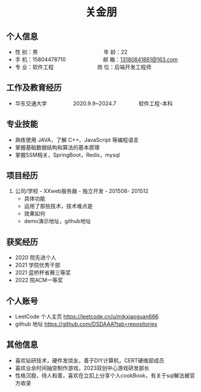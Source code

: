  <center>
     <h1>关金朋</h1>
 </center>

## 个人信息 

* 性 别：男&emsp;&emsp;&emsp;&emsp;&emsp;&emsp;&emsp;&emsp;&emsp;&emsp;&emsp;&emsp;&ensp;年 龄：22  
* 手 机：15804478710 &emsp;&emsp;&emsp;&emsp;&emsp;&emsp;&ensp;  邮 箱：13180841861@163.com    
* 专 业：软件工程 &emsp;&emsp;&emsp;&emsp;&emsp;&emsp;&emsp;&emsp;岗 位：后端开发工程师

## 工作及教育经历

* 华东交通大学&emsp;&emsp;&emsp;&emsp;&emsp;2020.9.9~2024.7&emsp;&emsp;&emsp;&emsp; 软件工程-本科  

## 专业技能

* 熟练使用 JAVA，了解 C++、JavaScript 等编程语言
* 掌握基础数据结构和算法的基本原理
* 掌握SSM相关，SpringBoot，Redis，mysql

## 项目经历

1. 公司/学校 - XXweb服务器 - 独立开发 - 201508- 201512 
    * 具体功能 
    * 运用了那些技术，技术难点是
    * 效果如何
    * demo演示地址，github地址 

## 获奖经历

* 2020 院先进个人
* 2021 学院优秀干部
* 2021 蓝桥杯省赛三等奖
* 2022 院ACM一等奖

## 个人账号 
* LeetCode 个人主页 https://leetcode.cn/u/mikxiaoguan666
* github 地址 https://github.com/DSDAAA?tab=repositories

## 其他信息 
* 喜欢钻研技术，硬件发烧友，善于DIY计算机，CERT硬维部成员
* 喜欢业余时间抽空制作游戏，2023双创中心游戏研发部长
* 性格沉稳，待人和善，喜欢在立扣上分享个人cookBook，有关于sql解法被官方收录


